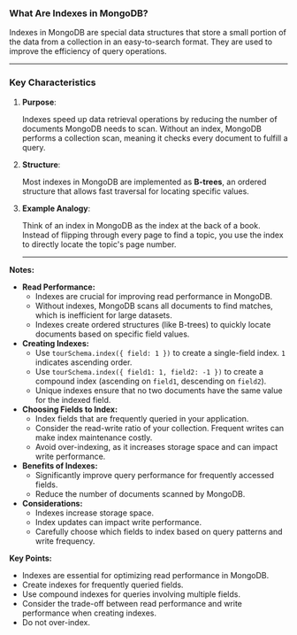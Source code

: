 ### **What Are Indexes in MongoDB?**

Indexes in MongoDB are special data structures that store a small portion of the data from a collection in an easy-to-search format. They are used to improve the efficiency of query operations.

---

### **Key Characteristics**

1. **Purpose**:

   Indexes speed up data retrieval operations by reducing the number of documents MongoDB needs to scan. Without an index, MongoDB performs a collection scan, meaning it checks every document to fulfill a query.

2. **Structure**:

   Most indexes in MongoDB are implemented as **B-trees**, an ordered structure that allows fast traversal for locating specific values.

3. **Example Analogy**:

   Think of an index in MongoDB as the index at the back of a book. Instead of flipping through every page to find a topic, you use the index to directly locate the topic's page number.

   ***

**Notes:**

- **Read Performance:**
  - Indexes are crucial for improving read performance in MongoDB.
  - Without indexes, MongoDB scans all documents to find matches, which is inefficient for large datasets.
  - Indexes create ordered structures (like B-trees) to quickly locate documents based on specific field values.
- **Creating Indexes:**
  - Use `tourSchema.index({ field: 1 })` to create a single-field index. `1` indicates ascending order.
  - Use `tourSchema.index({ field1: 1, field2: -1 })` to create a compound index (ascending on `field1`, descending on `field2`).
  - Unique indexes ensure that no two documents have the same value for the indexed field.
- **Choosing Fields to Index:**
  - Index fields that are frequently queried in your application.
  - Consider the read-write ratio of your collection. Frequent writes can make index maintenance costly.
  - Avoid over-indexing, as it increases storage space and can impact write performance.
- **Benefits of Indexes:**
  - Significantly improve query performance for frequently accessed fields.
  - Reduce the number of documents scanned by MongoDB.
- **Considerations:**
  - Indexes increase storage space.
  - Index updates can impact write performance.
  - Carefully choose which fields to index based on query patterns and write frequency.

**Key Points:**

- Indexes are essential for optimizing read performance in MongoDB.
- Create indexes for frequently queried fields.
- Use compound indexes for queries involving multiple fields.
- Consider the trade-off between read performance and write performance when creating indexes.
- Do not over-index.
